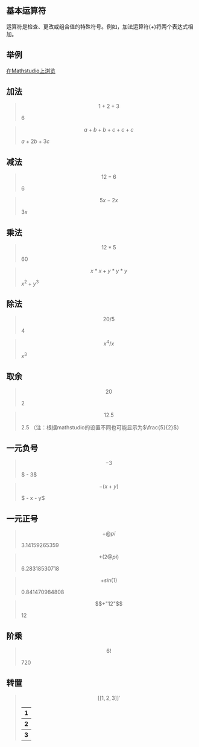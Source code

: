## 基本运算符  <!-- {docsify-ignore} -->
运算符是检查、更改或组合值的特殊符号。例如，加法运算符(+)将两个表达式相加。

## 举例  <!-- {docsify-ignore} -->
[在Mathstudio上浏览](http://mathstud.io/?input[0]=MSsyKzM%3D&input[1]=YStiK2IrYytjK2M%3D&input[2]=MTItNg%3D%3D&input[3]=NXgtMng%3D&input[4]=MTIqNQ%3D%3D&input[5]=eCp4K3kqeSp5&input[6]=MjAvNQ%3D%3D&input[7]=eF40L3g%3D&input[8]=MjAgJSAz&input[9]=MTIuNSAlIDEw&input[10]=LTM%3D&input[11]=LSh4K3kp&input[12]=K0BwaQ%3D%3D&input[13]=KygyQHBpKQ%3D%3D&input[14]=K3NpbigxKQ%3D%3D&input[15]=KyIxMiI%3D&input[16]=NiE%3D&input[17]=W1sxLDIsM11dJw%3D%3D)

## 加法  


>    ```math
>    1 + 2 + 3
>    ```
>    ${\text{6}}$


>    ```math
>    a + b + b + c + c + c
>    ```
>    $a + 2b + 3c$


## 减法
>    ```math
>    12 - 6
>    ```
>    ${\text{6}}$

>    ```math
>    5x - 2x
>    ```
>    ${\text{3}}x$

## 乘法
>   ```math
>   12 * 5
>   ```
>   $60$

>   ```math
>   x*x + y*y*y
>   ```
>   ${x^2} + {y^3}$

## 除法
>   ```math
>   20 /5 
>   ```
>   $4$

>   ```math
>   x^4 / x
>   ```
>   ${x^3}$

## 取余    
>   ```math
>   20 % 3
>   ```
>   $2$

>   ```math
>   12.5 % 10
>   ```
>    
>   $2.5$
（注：根据mathstudio的设置不同也可能显示为$\frac{5}{2}$）


## 一元负号
>   ```math
>   -3
>   ```
>   $ - 3$

>   ```math
>   -(x+y)
>   ```
>   $ - x - y$

## 一元正号
>   ```math
>   +@pi
>   ```
>   $3.14159265359$

>   ```math
>   +(2@pi)
>   ```
>   $6.28318530718$

>   ```math
>   +sin(1)
>   ```
>   $0.841470984808$

>   ```math
>   +"12"
>   ```
>   $12$

## 阶乘
>   ```math
>   6!
>   ```
>   $720$

## 转置
>   ```math
>   [[1, 2, 3]]'
>   ```
>   <table>
>       <tr>
>           <th>1</th>
>       </tr>
>       <tr>
>           <th>2</th>
>       </tr>
>       <tr>
>           <th>3</th>
>       </tr>
>   </table>

